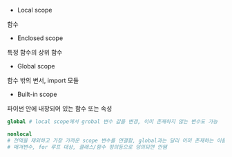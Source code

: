 - Local scope 

함수

- Enclosed scope

특정 함수의 상위 함수

- Global scope

함수 밖의 변서, import 모듈

- Built-in  scope

파이썬 안에 내장되어 있는 함수 또는 속성



```python
global # local scope에서 grobal 변수 값을 변경, 이미 존재하지 않는 변수도 가능
```

```python
nonlocal 
# 전역을 재외하고 가장 가까운 scope 변수를 연결함, global과는 달리 이미 존재하는 이름만 가능 
# 매겨변수, for 루프 대상, 클래스/함수 정의등으로 덩의되면 안됌
```

